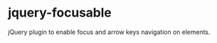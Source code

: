 jquery-focusable
================

jQuery plugin to enable focus and arrow keys navigation on elements.
